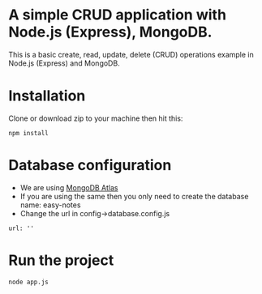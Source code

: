 # A simple CRUD application with Node.js (Express), MongoDB. 
This is a basic create, read, update, delete (CRUD) operations example in Node.js (Express) and MongoDB.

# Installation
Clone or download zip to your machine then hit this:
```
npm install
```
# Database configuration
* We are using [MongoDB Atlas](https://www.mongodb.com/cloud/atlas)
* If you are using the same then you only need to create the database name: easy-notes
* Change the url in config->database.config.js

```
url: ''
```

# Run the project
```
node app.js
```
